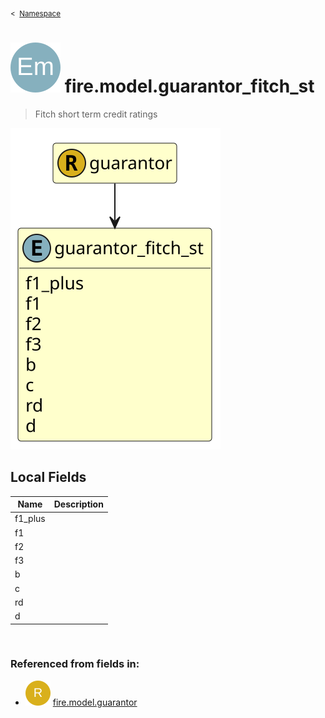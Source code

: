 <sub>&lt;&nbsp; [Namespace](index.md)</sub>
# <img src='images/enumType-lg.svg'/> fire.model.guarantor_fitch_st
>  
>Fitch short term credit ratings
> 
<img src='images/fire.model.guarantor_fitch_st.svg'/>


## Local Fields


| Name        | Description |
| ----------- | ----------- |
| f1_plus |   |
| f1 |   |
| f2 |   |
| f3 |   |
| b |   |
| c |   |
| rd |   |
| d |   |

<br/>

### Referenced from fields in:
- <img src='images/recordType.svg'/> [fire.model.guarantor](UDT-fire.model.guarantor.md)
